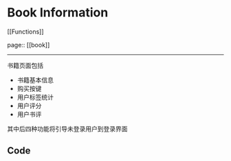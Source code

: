 # Book Information

[[Functions]]

page:: [[book]]

---

书籍页面包括

* 书籍基本信息
* 购买按键
* 用户标签统计
* 用户评分
* 用户书评

其中后四种功能将引导未登录用户到登录界面

## Code

